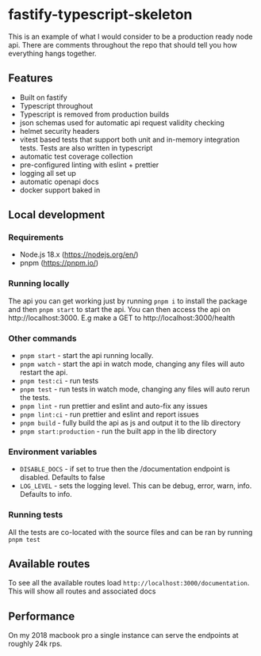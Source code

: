 # fastify-typescript-skeleton

This is an example of what I would consider to be a production ready node api. There are comments throughout the repo that should tell you how everything hangs together.

## Features

- Built on fastify
- Typescript throughout
- Typescript is removed from production builds
- json schemas used for automatic api request validity checking
- helmet security headers
- vitest based tests that support both unit and in-memory integration tests. Tests are also written in typescript
- automatic test coverage collection
- pre-configured linting with eslint + prettier
- logging all set up
- automatic openapi docs
- docker support baked in

## Local development

### Requirements

- Node.js 18.x (https://nodejs.org/en/)
- pnpm (https://pnpm.io/)

### Running locally

The api you can get working just by running `pnpm i` to install the package and then `pnpm start` to start the api. You can then access the api on http://localhost:3000. E.g make a GET to http://localhost:3000/health

### Other commands

- `pnpm start` - start the api running locally.
- `pnpm watch` - start the api in watch mode, changing any files will auto restart the api.
- `pnpm test:ci` - run tests
- `pnpm test` - run tests in watch mode, changing any files will auto rerun the tests.
- `pnpm lint` - run prettier and eslint and auto-fix any issues
- `pnpm lint:ci` - run prettier and eslint and report issues
- `pnpm build` - fully build the api as js and output it to the lib directory
- `pnpm start:production` - run the built app in the lib directory

### Environment variables

- `DISABLE_DOCS` - if set to true then the /documentation endpoint is disabled. Defaults to false
- `LOG_LEVEL` - sets the logging level. This can be debug, error, warn, info. Defaults to info.

### Running tests

All the tests are co-located with the source files and can be ran by running `pnpm test`

## Available routes

To see all the available routes load `http://localhost:3000/documentation`. This will show all routes and associated docs

## Performance

On my 2018 macbook pro a single instance can serve the endpoints at roughly 24k rps.
